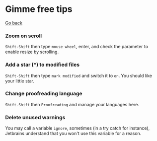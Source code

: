 # Gimme free tips

[Go back](..)

### Zoom on scroll

``Shift-Shift`` then type `mouse wheel`, enter,
and check the parameter to enable resize by scrolling.

### Add a star (*) to modified files

``Shift-Shift`` then type `mark modified` and
switch it to ``on``. You should like your little star.

### Change proofreading language

``Shift-Shift`` then ``Proofreading`` and manage
your languages here.

### Delete unused warnings

You may call a variable ``ignore``, sometimes
(in a try catch for instance), Jetbrains understand
that you won't use this variable for a reason.